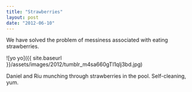 ```yaml
---
title: "Strawberries"
layout: post
date: "2012-06-10"
---
```


We have solved the problem of messiness associated with eating strawberries.

![yo yo]({{ site.baseurl }}/assets/images/2012/tumblr_m4sa660gTI1qlj3bd.jpg)

Daniel and Riu munching through strawberries in the pool. Self-cleaning, yum.

